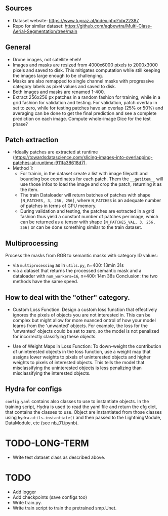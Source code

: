 ## Sources
- Dataset website: https://www.tugraz.at/index.php?id=22387
- Repo for similar dataset: https://github.com/aqbewtra/Multi-Class-Aerial-Segmentation/tree/main

## General
- Drone images, not satellite eheh!
- Images and masks are resized from  4000x6000 pixels to 2000x3000 pixels and saved to disk. This mitigates computation while still keeping the images large enough to be challenging.
- Masks are also remapped to single channel masks with progressive category labels as pixel values and saved to disk.
- Both images and masks are renamed 1-400.
- Extract 256x256 px patches in a random fashion for training, while in a grid fashion for validation and testing. For validation, patch overlap in set to zero, while for testing patches have an overlap (25% or 50%) and averaging can be done to get the final prediction and see a complete prediction on each image. Compute whole-image Dice for the test phase?

## Patch extraction
- -Ideally patches are extracted at runtime (https://towardsdatascience.com/slicing-images-into-overlapping-patches-at-runtime-911fa38618d7).
- Method 1:
    - For trainin, in the dataset create a list with image filepath and bounding box coordinates for each patch. Them the `__getitem__` will use those infos to load the image and crop the patch, returning it as the item.
    - The train Dataloader will return batches of patches with shape `[N_PATCHES, 3, 256, 256]`, where `N_PATCHES` is an adequate number of patches in terms of GPU memory.
    - During validation and testing, the patches are extracted in a grid fashion thus yield a constant number of patches per image, which can be returned as a tensor with shape `[N_PATCHES_VAL, 3, 256, 256]` or can be done something similar to the train dataset.


## Multiprocessing
Process the masks from RGB to semantic masks with category ID values:
- via `multiprocessing` as in `utils.py`, n=400: 13min 31s
- via a dataset that returns the processed semantic mask and a dataloader with `num_workers=16`, n=400: 14m 38s
Conclusion: the two methods have the same speed.


## How to deal with the "other" category.
- Custom Loss Function: Design a custom loss function that effectively ignores the pixels of objects you are not interested in. This can be complex but might allow for more nuanced ontrol of how your model learns from the 'unwanted' objects. For example, the loss for the 'unwanted' objects could be set to zero, so the model is not penalized for incorrectly classifying these objects.

- Use of Weight Maps in Loss Function: To down-weight the contribution of uninterested objects in the loss function, use a weight map that assigns lower weights to pixels of uninterested objects and higher weights to pixels of interested objects. This tells the model that misclassifying the uninterested objects is less penalizing than misclassifying the interested objects.


## Hydra for configs
`config.yaml` contains also classes to use to instantiate objects. In the training script, Hydra is used to read the yaml file and return the cfg dict, that contains the classes to use. Object are instantiated from those classes using `hydra.utils.instantiate()` and then passed to the LightningModule, DataModule, etc (see nb_01.ipynb).


# TODO-LONG-TERM
- Write test dataset class as described above.

# TODO
- Add logger
- Add checkpoints (save configs too)
- Write train.py.
- Write train script to train the pretrained smp.Unet.




